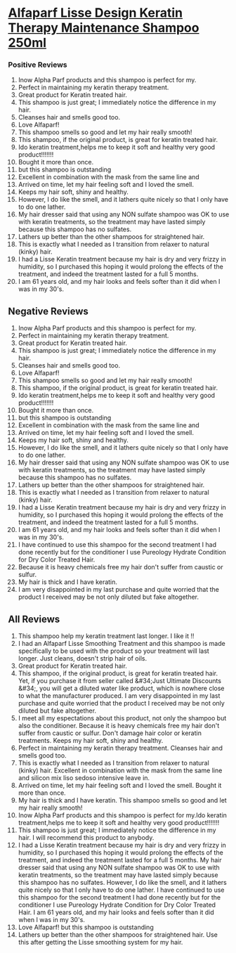 # [Alfaparf Lisse Design Keratin Therapy Maintenance Shampoo 250ml](https://products.checkmycream.com/products/Alfaparf-Lisse-Design-Keratin-Therapy-Maintenance-Shampoo-250ml.html)

### Positive Reviews

<ol>
      <li>Inow Alpha Parf products and this shampoo is perfect for my.</li>
      <li>Perfect in maintaining my keratin therapy treatment.</li>
      <li>Great product for Keratin treated hair.</li>
      <li>This shampoo is just great; I immediately notice the difference in my hair.</li>
      <li>Cleanses hair and smells good too.</li>
      <li>Love Alfaparf!</li>
      <li>This shampoo smells so good and let my hair really smooth!</li>
      <li>This shampoo, if the original product, is great for keratin treated hair.</li>
      <li>Ido keratin treatment,helps me to keep it soft and healthy very good product!!!!!!!</li>
      <li>Bought it more than once.</li>
      <li>but this shampoo is outstanding</li>
      <li>Excellent in combination with the mask from the same line and</li>
      <li>Arrived on time, let my hair feeling soft and I loved the smell.</li>
      <li>Keeps my hair soft, shiny and healthy.</li>
      <li>However, I do like the smell, and it lathers quite nicely so that I only have to do one lather.</li>
      <li>My hair dresser said that using any NON sulfate shampoo was OK to use with keratin treatments, so the treatment may have lasted simply because this shampoo has no sulfates.</li>
      <li>Lathers up better than the other shampoos for straightened hair.</li>
      <li>This is exactly what I needed as I transition from relaxer to natural (kinky) hair.</li>
      <li>I had a Lisse Keratin treatment because my hair is dry and very frizzy in humidity, so I purchased this hoping it would prolong the effects of the treatment, and indeed the treatment lasted for a full 5 months.</li>
      <li>I am 61 years old, and my hair looks and feels softer than it did when I was in my 30&#x27;s.</li>
</ol>


<h2>Negative Reviews</h2>
<ol>
<li> Inow Alpha Parf products and this shampoo is perfect for my.</li>
<li> Perfect in maintaining my keratin therapy treatment.</li>
<li> Great product for Keratin treated hair.</li>
<li> This shampoo is just great; I immediately notice the difference in my hair.</li>
<li> Cleanses hair and smells good too.</li>
<li> Love Alfaparf!</li>
<li> This shampoo smells so good and let my hair really smooth!</li>
<li> This shampoo, if the original product, is great for keratin treated hair.</li>
<li> Ido keratin treatment,helps me to keep it soft and healthy very good product!!!!!!!</li>
<li> Bought it more than once.</li>
<li> but this shampoo is outstanding</li>
<li> Excellent in combination with the mask from the same line and</li>
<li> Arrived on time, let my hair feeling soft and I loved the smell.</li>
<li> Keeps my hair soft, shiny and healthy.</li>
<li> However, I do like the smell, and it lathers quite nicely so that I only have to do one lather.</li>
<li> My hair dresser said that using any NON sulfate shampoo was OK to use with keratin treatments, so the treatment may have lasted simply because this shampoo has no sulfates.</li>
<li> Lathers up better than the other shampoos for straightened hair.</li>
<li> This is exactly what I needed as I transition from relaxer to natural (kinky) hair.</li>
<li> I had a Lisse Keratin treatment because my hair is dry and very frizzy in humidity, so I purchased this hoping it would prolong the effects of the treatment, and indeed the treatment lasted for a full 5 months.</li>
<li> I am 61 years old, and my hair looks and feels softer than it did when I was in my 30&#x27;s.</li>
<li> I have continued to use this shampoo for the second treatment I had done recently but for the conditioner I use Pureology Hydrate Condition for Dry Color Treated Hair.</li>
<li> Because it is heavy chemicals free my hair don&#x27;t suffer from caustic or sulfur.  </li>
<li> My hair is thick and I have keratin.</li>
<li> I am very disappointed in my last purchase and quite worried that the product I received may be not only diluted but fake altogether.</li>
</ol>

<h2>All Reviews</h2>

<ol>
    <li> This shampoo help my keratin treatment last longer. I like it !!</li>
    <li> I had an Alfaparf Lisse Smoothing Treatment and this shampoo is made specifically to be used with the product so your treatment will last longer. Just cleans, doesn&#x27;t strip hair of oils.</li>
    <li> Great product for Keratin treated hair.</li>
    <li> This shampoo, if the original product, is great for keratin treated hair. Yet, if you purchase it from seller called &amp;#34;Just Ultimate Discounts &amp;#34;, you will get a diluted water like product, which is nowhere close to what the manufacturer produced. I am very disappointed in my last purchase and quite worried that the product I received may be not only diluted but fake altogether.</li>
    <li> I meet all my espectations about this product, not only the shampoo but also the conditioner.  Because it is heavy chemicals free my hair don&#x27;t suffer from caustic or sulfur.  Don&#x27;t damage hair color or keratin treatments.  Keeps my hair soft, shiny and healthy.</li>
    <li> Perfect in maintaining my keratin therapy treatment. Cleanses hair and smells good too.</li>
    <li> This is exactly what I needed as I transition from relaxer to natural (kinky) hair. Excellent in combination with the mask from the same line and silicon mix liso sedoso intensive leave in.</li>
    <li> Arrived on time, let my hair feeling soft and I loved the smell. Bought it more than once.</li>
    <li> My hair is thick and I have keratin. This shampoo smells so good and let my hair really smooth!</li>
    <li> Inow Alpha Parf products and this shampoo is perfect for my.Ido keratin treatment,helps me to keep it soft and healthy very good product!!!!!!!</li>
    <li> This shampoo is just great; I immediately notice the difference in my hair. I will recommend this product to anybody.</li>
    <li> I had a Lisse Keratin treatment because my hair is dry and very frizzy in humidity, so I purchased this hoping it would prolong the effects of the treatment, and indeed the treatment lasted for a full 5 months. My hair dresser said that using any NON sulfate shampoo was OK to use with keratin treatments, so the treatment may have lasted simply because this shampoo has no sulfates. However, I do like the smell, and it lathers quite nicely so that I only have to do one lather. I have continued to use this shampoo for the second treatment I had done recently but for the conditioner I use Pureology Hydrate Condition for Dry Color Treated Hair. I am 61 years old, and my hair looks and feels softer than it did when I was in my 30&#x27;s.</li>
    <li> Love Alfaparf! but this shampoo is outstanding</li>
    <li> Lathers up better than the other shampoos for straightened hair. Use this after getting the Lisse smoothing system for my hair.</li>
</ol>




